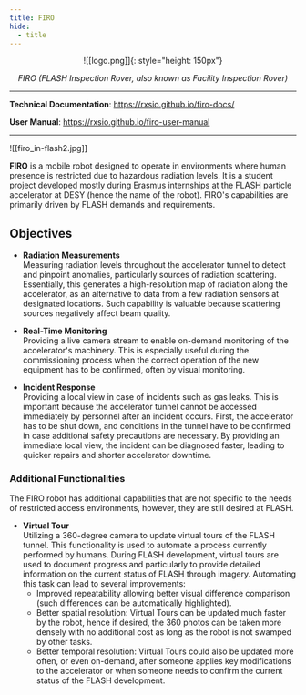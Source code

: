 ```yaml
---
title: FIRO
hide:
  - title
---
```


<style>
    .md-content .md-typeset h1 { display: none; }
</style>

<center>
    ![[logo.png]]{: style="height: 150px"}
</center>

<p align="center">
    <em>FIRO (FLASH Inspection Rover, also known as Facility Inspection Rover)</em>
</p>

---

**Technical Documentation**: <a href="https://rxsio.github.io/firo-docs/" target="_blank">https://rxsio.github.io/firo-docs/</a>

**User Manual**: <a href="https://rxsio.github.io/firo-user-manual" target="_blank">https://rxsio.github.io/firo-user-manual</a>

---

![[firo_in-flash2.jpg]]

**FIRO** is a mobile robot designed to operate in environments where human presence is restricted due to hazardous radiation levels. It is a student project developed mostly during Erasmus internships at the FLASH particle accelerator at DESY (hence the name of the robot). FIRO's capabilities are primarily driven by FLASH demands and requirements.

## Objectives

- **Radiation Measurements**  
  Measuring radiation levels throughout the accelerator tunnel to detect and pinpoint anomalies, particularly sources of radiation scattering. Essentially, this generates a high-resolution map of radiation along the accelerator, as an alternative to data from a few radiation sensors at designated locations. Such capability is valuable because scattering sources negatively affect beam quality.

- **Real-Time Monitoring**  
  Providing a live camera stream to enable on-demand monitoring of the accelerator's machinery. This is especially useful during the commissioning process when the correct operation of the new equipment has to be confirmed, often by visual monitoring.

- **Incident Response**  
  Providing a local view in case of incidents such as gas leaks. This is important because the accelerator tunnel cannot be accessed immediately by personnel after an incident occurs. First, the accelerator has to be shut down, and conditions in the tunnel have to be confirmed in case additional safety precautions are necessary. By providing an immediate local view, the incident can be diagnosed faster, leading to quicker repairs and shorter accelerator downtime.

### Additional Functionalities

The FIRO robot has additional capabilities that are not specific to the needs of restricted access environments, however, they are still desired at FLASH.  

- **Virtual Tour**  
  Utilizing a 360-degree camera to update virtual tours of the FLASH tunnel. This functionality is used to automate a process currently performed by humans. During FLASH development, virtual tours are used to document progress and particularly to provide detailed information on the current status of FLASH through imagery. Automating this task can lead to several improvements:  
  - Improved repeatability allowing better visual difference comparison (such differences can be automatically highlighted).  
  - Better spatial resolution: Virtual Tours can be updated much faster by the robot, hence if desired, the 360 photos can be taken more densely with no additional cost as long as the robot is not swamped by other tasks.  
  - Better temporal resolution: Virtual Tours could also be updated more often, or even on-demand, after someone applies key modifications to the accelerator or when someone needs to confirm the current status of the FLASH development.  
